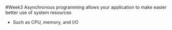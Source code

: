 #Week3 
Asynchronous programming allows your application to make easier better use of system resources
- Such as CPU, memory, and I/O